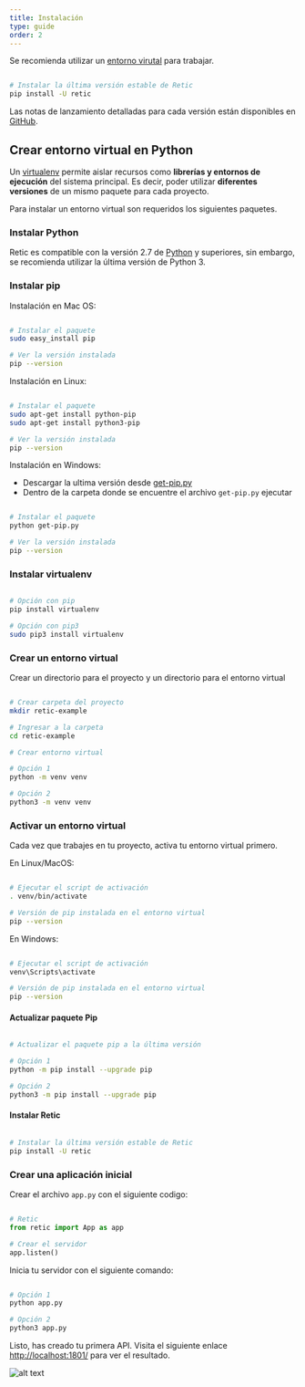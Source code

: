 ```yaml
---
title: Instalación
type: guide
order: 2
---
```


Se recomienda utilizar un [entorno virutal](#crear-entorno-virtual-en-python) para trabajar.

```sh

# Instalar la última versión estable de Retic
pip install -U retic

```

Las notas de lanzamiento detalladas para cada versión están disponibles en [GitHub][repository_releases].

## Crear entorno virtual en Python

Un [virtualenv][virtualenv_official] permite aislar recursos como **librerías y entornos de ejecución** del sistema principal. Es decir, poder utilizar **diferentes versiones** de un mismo paquete para cada proyecto.

Para instalar un entorno virtual son requeridos los siguientes paquetes.

### Instalar Python

Retic es compatible con la versión 2.7 de [Python][python_downloads] y superiores, sin embargo, se recomienda utilizar la última versión de Python 3.

### Instalar pip

Instalación en Mac OS:

```sh

# Instalar el paquete
sudo easy_install pip

# Ver la versión instalada
pip --version

```

Instalación en Linux:

```sh

# Instalar el paquete
sudo apt-get install python-pip
sudo apt-get install python3-pip

# Ver la versión instalada
pip --version

```

Instalación en Windows:

* Descargar la ultima versión desde [get-pip.py][pip_download]
* Dentro de la carpeta donde se encuentre el archivo ``get-pip.py`` ejecutar

```sh

# Instalar el paquete
python get-pip.py

# Ver la versión instalada
pip --version

```

### Instalar virtualenv

```sh

# Opción con pip
pip install virtualenv

# Opción con pip3
sudo pip3 install virtualenv

```

### Crear un entorno virtual

Crear un directorio para el proyecto y un directorio para el entorno virtual

```sh

# Crear carpeta del proyecto
mkdir retic-example

# Ingresar a la carpeta
cd retic-example

# Crear entorno virtual

# Opción 1
python -m venv venv

# Opción 2
python3 -m venv venv

```

### Activar un entorno virtual

Cada vez que trabajes en tu proyecto, activa tu entorno virtual primero.

En Linux/MacOS:

```sh

# Ejecutar el script de activación
. venv/bin/activate

# Versión de pip instalada en el entorno virtual
pip --version

```

En Windows:

```sh

# Ejecutar el script de activación
venv\Scripts\activate

# Versión de pip instalada en el entorno virtual
pip --version

```

#### Actualizar paquete Pip

```sh

# Actualizar el paquete pip a la última versión

# Opción 1
python -m pip install --upgrade pip

# Opción 2
python3 -m pip install --upgrade pip

```

#### Instalar Retic

```sh

# Instalar la última versión estable de Retic
pip install -U retic

```

### Crear una aplicación inicial

Crear el archivo ``app.py`` con el siguiente codigo:

```python

# Retic
from retic import App as app

# Crear el servidor
app.listen()

```

Inicia tu servidor con el siguiente comando:

```sh

# Opción 1
python app.py

# Opción 2
python3 app.py

```

Listo, has creado tu primera API. Visita el siguiente enlace <http://localhost:1801/> para ver el resultado.

![alt text](https://github.com/reticpy/retic/raw/dev_documentation/docs/es/images/api_rest_app.png "API REST")

[repository_releases]: https://github.com/reticpy/retic/releases

[pip_download]: https://bootstrap.pypa.io/get-pip.py

[virtualenv_official]: https://docs.python.org/3/library/venv.html#module-venv

[python_downloads]: https://www.python.org/downloads/
